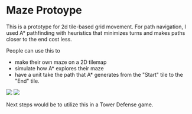 # Maze Protoype

This is a prototype for 2d tile-based grid movement.
For path navigation, I used A* pathfinding with heuristics that minimizes turns and makes paths closer to the end cost less.

People can use this to 
* make their own maze on a 2D tilemap 
* simulate how A* explores their maze
* have a unit take the path that A* generates from the "Start" tile to the "End" tile.

![](makeMap.gif)
![](moveOnMap.gif)
</br>

Next steps would be to utilize this in a Tower Defense game.
